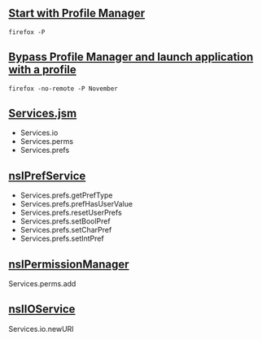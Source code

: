 [Start with Profile Manager][clo]
---------------------------------

~~~
firefox -P
~~~

[Bypass Profile Manager and launch application with a profile][855899]
----------------------------------------------------------------------

~~~
firefox -no-remote -P November
~~~

[Services.jsm][srvc]
--------------------
- Services.io
- Services.perms
- Services.prefs

[nsIPrefService][pref]
----------------------------
- Services.prefs.getPrefType
- Services.prefs.prefHasUserValue
- Services.prefs.resetUserPrefs
- Services.prefs.setBoolPref
- Services.prefs.setCharPref
- Services.prefs.setIntPref

[nsIPermissionManager][perm]
----------------------------
Services.perms.add

[nsIIOService][iosr]
--------------------
Services.io.newURI

[855899]:
//bugzilla.mozilla.org/show_bug.cgi?id=855899
[clo]:
//developer.mozilla.org/docs/mozilla/command_line_options
[iosr]:
//developer.mozilla.org/docs/Mozilla/Tech/XPCOM/Reference/Interface/nsIIOService
[perm]:
//developer.mozilla.org/docs/mozilla/tech/xpcom/reference/interface/nsipermissionmanager
[pref]:
//developer.mozilla.org/docs/mozilla/tech/xpcom/reference/interface/nsiprefservice
[srvc]:
//developer.mozilla.org/docs/Mozilla/JavaScript_code_modules/Services.jsm
